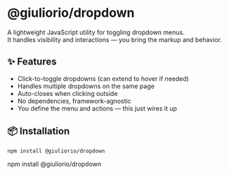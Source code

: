 # @giuliorio/dropdown

A lightweight JavaScript utility for toggling dropdown menus.  
It handles visibility and interactions — you bring the markup and behavior.

## ✨ Features

- Click-to-toggle dropdowns (can extend to hover if needed)
- Handles multiple dropdowns on the same page
- Auto-closes when clicking outside
- No dependencies, framework-agnostic
- You define the menu and actions — this just wires it up

## 📦 Installation

```bash
npm install @giuliorio/dropdown
```

npm install @giuliorio/dropdown

```

```
